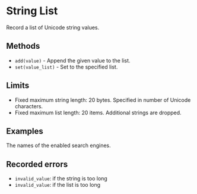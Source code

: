 # String List

Record a list of Unicode string values.

## Methods

* `add(value)` - Append the given value to the list.
* `set(value_list)` - Set to the specified list.

## Limits

* Fixed maximum string length: 20 bytes. Specified in number of Unicode characters.
* Fixed maximum list length: 20 items. Additional strings are dropped.

## Examples

The names of the enabled search engines.

## Recorded errors

* `invalid_value`: if the string is too long
* `invalid_value`: if the list is too long

